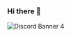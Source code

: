 ### Hi there 👋


![Discord Banner 4](https://discordapp.com/api/guilds/1030514755326193826/widget.png?style=banner4)
<!--
**ScriptKiddoHomeMade/ScriptKiddoHomeMade** is a ✨ _special_ ✨ repository because its `README.md` (this file) appears on your GitHub profile.

Here are some ideas to get you started:

- 🔭 I’m currently working on ...
- 🌱 I’m currently learning ...
- 👯 I’m looking to collaborate on ...
- 🤔 I’m looking for help with ...
- 💬 Ask me about ...
- 📫 How to reach me: ...
- 😄 Pronouns: ...
- ⚡ Fun fact: ...
-->
